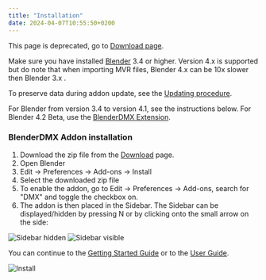 ```yaml
---
title: "Installation"
date: 2024-04-07T10:55:50+0200
---
```

This page is deprecated, go to [Download page](/download).

Make sure you have installed [Blender](https://www.blender.org/download/) 3.4 or higher. Version 4.x is supported but do note that when importing MVR files, Blender 4.x can be 10x slower then Blender 3.x .

To preserve data during addon update, see the [Updating procedure](/docs/updating).

For Blender from version 3.4 to version 4.1, see the instructions below. For
Blender 4.2 Beta, use the [BlenderDMX
Extension](https://extensions.blender.org/add-ons/open-stage-blender-dmx/).

### BlenderDMX Addon installation

<ol>
   <li id="version"> Download the zip file from the <a href="/download">Download</a> page.
   <li> Open Blender
   <li> Edit → Preferences → Add-ons → Install
   <li> Select the downloaded zip file
   <li> To enable the addon, go to Edit → Preferences → Add-ons, search for "DMX" and toggle the checkbox on.
   <li> The addon is then placed in the Sidebar. The Sidebar can be displayed/hidden by pressing N or by clicking onto the small arrow on the side:
</ol>


![Sidebar hidden](../media/sidebar_hidden.png)
![Sidebar visible](../media/sidebar_visible.png)

You can continue to the <a href="../get_started" ><i class="fa-solid fa-truck-fast"></i> Getting Started Guide</a> or to the <a href="../setup" ><i class="fa-solid fa-circle-play"></i> User Guide</a>.

![Install](../media/install.gif)


<script type="module">
    let download = $("#version");
    $.get("https://api.github.com/repos/open-stage/blender-dmx/releases/latest", (data) => {
            download.html(
              `From the <a href="/download">Download</a> page, download the <a href="${data.assets[0].browser_download_url}">${data.assets[0].name}</a>
              `);

    });
</script>

